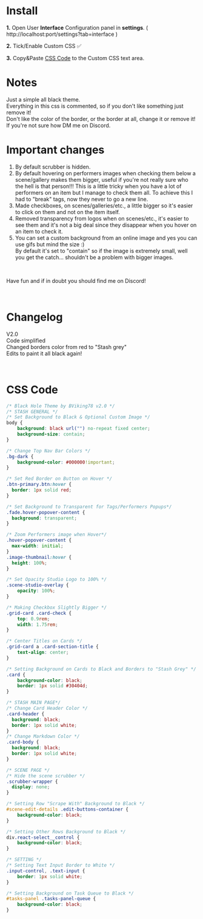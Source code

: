 &nbsp;
# Install

**1.** Open User **Interface** Configuration panel in **settings**. ( http://localhost:port/settings?tab=interface ) 

**2.** Tick/Enable Custom CSS ✅ 

**3.** Copy&Paste [CSS Code](#css-code) to the Custom CSS text area. 

# Notes

Just a simple all black theme.<br>
Everything in this css is commented, so if you don't like something just remove it!<br>
Don't like the color of the border, or the border at all, change it or remove it!<br>
If you're not sure how DM me on Discord.

# Important changes
1. By default scrubber is hidden.<br>
2. By default hovering on performers images when checking them below a scene/gallery makes them bigger, useful if you're not really sure who the hell is that person!!! This is a little tricky when you have a lot of performers on an item but I manage to check them all. To achieve this I had to "break" tags, now they never to go a new line.<br>
3.  Made checkboxes, on scenes/galleries/etc., a little bigger so it's easier to click on them and not on the item itself.<br>
4. Removed transparency from logos when on scenes/etc., it's easier to see them and it's not a big deal since they disappear when you hover on an item to check it.<br>
5. You can set a custom background from an online image and yes you can use gifs but mind the size :)<br>
By default it's set to "contain" so if the image is extremely small, well you get the catch... shouldn't be a problem with bigger images.

&nbsp;

Have fun and if in doubt you should find me on Discord!

&nbsp;

# Changelog
V2.0<br>Code simplified<br>Changed borders color from red to "Stash grey"<br>Edits to paint it all black again!

&nbsp;

# CSS Code



```css
/* Black Hole Theme by BViking78 v2.0 */
/* STASH GENERAL */
/* Set Background to Black & Optional Custom Image */
body {
	background: black url("") no-repeat fixed center;
	background-size: contain;
}

/* Change Top Nav Bar Colors */
.bg-dark {
    background-color: #000000!important;
}

/* Set Red Border on Button on Hover */
.btn-primary.btn:hover {
  border: 1px solid red;
}

/* Set Background to Transparent for Tags/Performers Popups*/
.fade.hover-popover-content {
  background: transparent;
}

/* Zoom Performers image when Hover*/
.hover-popover-content {
  max-width: initial;
}
.image-thumbnail:hover {
  height: 100%;
}

/* Set Opacity Studio Logo to 100% */
.scene-studio-overlay {
	opacity: 100%;
}

/* Making Checkbox Slightly Bigger */
.grid-card .card-check {
	top: 0.9rem;
	width: 1.75rem;
}

/* Center Titles on Cards */
.grid-card a .card-section-title {
	text-align: center;
}

/* Setting Background on Cards to Black and Borders to "Stash Grey" */
.card {
	background-color: black;
	border: 1px solid #30404d;
}

/* STASH MAIN PAGE*/
/* Change Card Header Color */
.card-header {
  background: black;
  border: 1px solid white;
}
/* Change Markdown Color */
.card-body {
  background: black;
  border: 1px solid white;
}

/* SCENE PAGE */
/* Hide the scene scrubber */
.scrubber-wrapper {
  display: none;
}

/* Setting Row "Scrape With" Background to Black */
#scene-edit-details .edit-buttons-container {
    background-color: black;
}

/* Setting Other Rows Background to Black */
div.react-select__control {
    background-color: black;
}

/* SETTING */
/* Setting Text Input Border to White */
.input-control, .text-input {
	border: 1px solid white;
}

/* Setting Background on Task Queue to Black */
#tasks-panel .tasks-panel-queue {
    background-color: black;
}
```